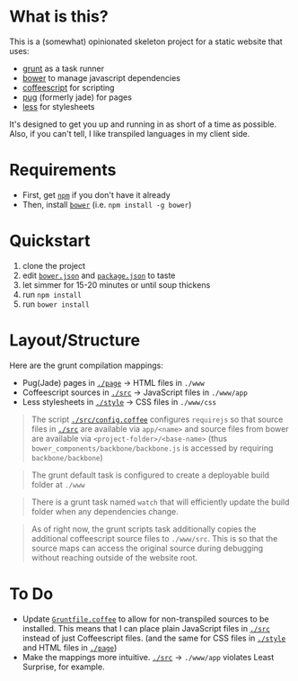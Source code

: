 What is this?
=============

This is a (somewhat) opinionated skeleton project for a static website that uses:

- [grunt](http://gruntjs.com/) as a task runner
- [bower](https://bower.io/) to manage javascript dependencies
- [coffeescript](http://coffeescript.org/) for scripting
- [pug](https://github.com/pugjs) (formerly jade) for pages
- [less](http://lesscss.org/) for stylesheets

It's designed to get you up and running in as short of a time as possible. Also, if you can't tell, I like transpiled languages in my client side.

Requirements
============

- First, get [`npm`](https://www.npmjs.com/) if you don't have it already
- Then, install [`bower`](https://bower.io) (i.e. `npm install -g bower`)

Quickstart
==========

1. clone the project
2. edit [`bower.json`](bower.json) and [`package.json`](package.json) to taste
3. let simmer for 15-20 minutes or until soup thickens
4. run `npm install`
5. run `bower install`

Layout/Structure
================

Here are the grunt compilation mappings:

- Pug(Jade) pages in [`./page`](page) -> HTML files in `./www`
- Coffeescript sources in [`./src`](src) -> JavaScript files in `./www/app`
- Less stylesheets in [`./style`](style) -> CSS files in `./www/css`

> The script [`./src/config.coffee`](src/config.coffee)  configures `requirejs` so that source files in [`./src`](src) are available via `app/<name>` and source files from bower are available via `<project-folder>/<base-name>` (thus `bower_components/backbone/backbone.js` is accessed by requiring `backbone/backbone`)

> The grunt default task is configured to create a deployable
build folder at `./www`

> There is a grunt task named `watch` that will
efficiently update the build folder when any dependencies
change.

> As of right now, the grunt scripts task additionally copies
the additional coffeescript source files to `./www/src`.
This is so that the source maps can access the original source
during debugging without reaching outside of the website root.

To Do
=====

- Update [`Gruntfile.coffee`](Gruntfile.coffee) to allow for non-transpiled sources to be installed. This means that I can place plain JavaScript files in [`./src`](src) instead of just Coffeescript files. (and the same for CSS files in [`./style`](style) and HTML files in [`./page`](page))
- Make the mappings more intuitive. [`./src`](src) -> `./www/app` violates Least Surprise, for example.
